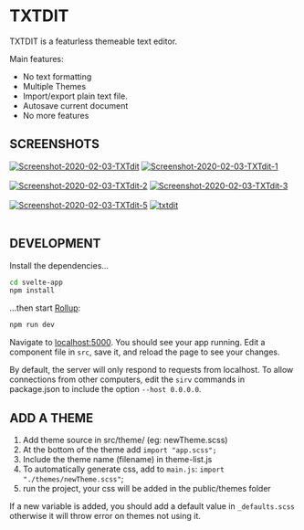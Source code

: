 # TXTDIT

TXTDIT is a featurless themeable text editor. 

Main features:

* No text formatting
* Multiple Themes
* Import/export plain text file.
* Autosave current document
* No more features

## SCREENSHOTS
<a href="https://postimg.cc/kDvjdcPd" target="_blank"><img src="https://i.postimg.cc/kDvjdcPd/Screenshot-2020-02-03-TXTdit.png" alt="Screenshot-2020-02-03-TXTdit"/></a> <a href="https://postimg.cc/GTdsQGXF" target="_blank"><img src="https://i.postimg.cc/GTdsQGXF/Screenshot-2020-02-03-TXTdit-1.png" alt="Screenshot-2020-02-03-TXTdit-1"/></a><br/><br/>
<a href="https://postimg.cc/9rXLX7cw" target="_blank"><img src="https://i.postimg.cc/9rXLX7cw/Screenshot-2020-02-03-TXTdit-2.png" alt="Screenshot-2020-02-03-TXTdit-2"/></a> <a href="https://postimg.cc/4ng8M0M5" target="_blank"><img src="https://i.postimg.cc/4ng8M0M5/Screenshot-2020-02-03-TXTdit-3.png" alt="Screenshot-2020-02-03-TXTdit-3"/></a><br/><br/>
<a href="https://postimg.cc/47CcYrtF" target="_blank"><img src="https://i.postimg.cc/47CcYrtF/Screenshot-2020-02-03-TXTdit-5.png" alt="Screenshot-2020-02-03-TXTdit-5"/></a> <a href="https://postimg.cc/wR2RbMrS" target="_blank"><img src="https://i.postimg.cc/wR2RbMrS/txtdit.png" alt="txtdit"/></a><br/><br/>


## DEVELOPMENT

Install the dependencies...

```bash
cd svelte-app
npm install
```

...then start [Rollup](https://rollupjs.org):

```bash
npm run dev
```

Navigate to [localhost:5000](http://localhost:5000). You should see your app running. Edit a component file in `src`, save it, and reload the page to see your changes.

By default, the server will only respond to requests from localhost. To allow connections from other computers, edit the `sirv` commands in package.json to include the option `--host 0.0.0.0`.

## ADD A THEME

1. Add theme source in src/theme/ (eg: newTheme.scss)
2. At the bottom of the theme add `import "app.scss";`
3. Include the theme name (filename) in theme-list.js
4. To automatically generate css, add to `main.js`: `import "./themes/newTheme.scss"`;
5. run the project, your css will be added in the public/themes folder

If a new variable is added, you should add a default value in `_defaults.scss` otherwise it will throw error on themes not using it.



